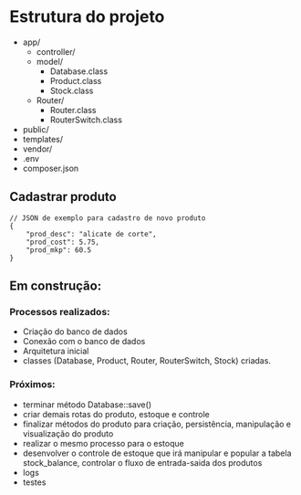# Estrutura do projeto

- app/
    - controller/
    - model/
        - Database.class
        - Product.class
        - Stock.class
    - Router/
        - Router.class
        - RouterSwitch.class
- public/
- templates/
- vendor/
- .env
- composer.json


## Cadastrar produto 

~~~JS
// JSON de exemplo para cadastro de novo produto
{
    "prod_desc": "alicate de corte",
    "prod_cost": 5.75,
    "prod_mkp": 60.5
}
~~~


## Em construção:

### Processos realizados:

- Criação do banco de dados
- Conexão com o  banco de dados
- Arquitetura inicial
- classes (Database, Product, Router, RouterSwitch, Stock) criadas.


### Próximos:

- terminar método Database::save()
- criar demais rotas do produto, estoque e controle
- finalizar métodos do produto para criação, persistência, manipulação e visualização do produto
- realizar o mesmo processo para o estoque 
- desenvolver o controle de estoque que irá manipular e popular a tabela stock_balance, controlar o fluxo de entrada-saida dos produtos
- logs
- testes
